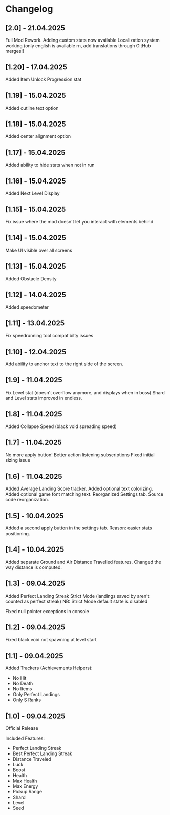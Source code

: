 # Changelog

## [2.0] - 21.04.2025

Full Mod Rework.
Adding custom stats now available
Localization system working (only english is available rn, add translations through GitHub merges!)

## [1.20] - 17.04.2025

Added Item Unlock Progression stat

## [1.19] - 15.04.2025

Added outline text option

## [1.18] - 15.04.2025

Added center alignment option

## [1.17] - 15.04.2025

Added ability to hide stats when not in run

## [1.16] - 15.04.2025

Added Next Level Display

## [1.15] - 15.04.2025

Fix issue where the mod doesn't let you interact with elements behind

## [1.14] - 15.04.2025

Make UI visible over all screens

## [1.13] - 15.04.2025

Added Obstacle Density

## [1.12] - 14.04.2025

Added speedometer

## [1.11] - 13.04.2025

Fix speedrunning tool compatibilty issues

## [1.10] - 12.04.2025

Add ability to anchor text to the right side of the screen.

## [1.9] - 11.04.2025

Fix Level stat (doesn't overflow anymore, and displays when in boss)
Shard and Level stats improved in endless.

## [1.8] - 11.04.2025

Added Collapse Speed (black void spreading speed)

## [1.7] - 11.04.2025

No more apply button!
Better action listening subscriptions
Fixed initial sizing issue

## [1.6] - 11.04.2025

Added Average Landing Score tracker.
Added optional text colorizing.
Added optional game font matching text.
Reorganized Settings tab.
Source code reorganization.

## [1.5] - 10.04.2025

Added a second apply button in the settings tab.
Reason: easier stats positioning.

## [1.4] - 10.04.2025

Added separate Ground and Air Distance Travelled features.
Changed the way distance is computed.

## [1.3] - 09.04.2025

Added Perfect Landing Streak Strict Mode (landings saved by aren't counted as perfect streak)
NB: Strict Mode default state is disabled

Fixed null pointer exceptions in console

## [1.2] - 09.04.2025

Fixed black void not spawning at level start

## [1.1] - 09.04.2025

Added Trackers (Achievements Helpers):
- No Hit
- No Death
- No Items
- Only Perfect Landings
- Only S Ranks

## [1.0] - 09.04.2025

Official Release

Included Features:
- Perfect Landing Streak
- Best Perfect Landing Streak
- Distance Traveled
- Luck
- Boost
- Health
- Max Health
- Max Energy
- Pickup Range
- Shard
- Level
- Seed
